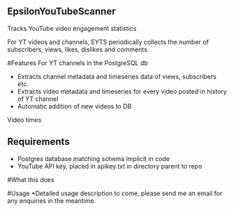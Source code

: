 ## EpsilonYouTubeScanner
Tracks YouTube video engagement statistics

For YT videos and channels, EYTS periodically collects the number of subscribers, views, likes, dislikes and comments.

#Features
For YT channels in the PostgreSQL db
* Extracts channel metadata and timeseries data of views, subscribers etc.
* Extracts video metadata and timeseries for every video posted in history of YT channel
* Automatic addition of new videos to DB

Video times



## Requirements
* Postgres database matching schema implicit in code
* YouTube API key, placed in apikey.txt in directory parent to repo

#What this does


#Usage
*Detailed usage description to come, please send me an email for any enquiries in the meantime.
